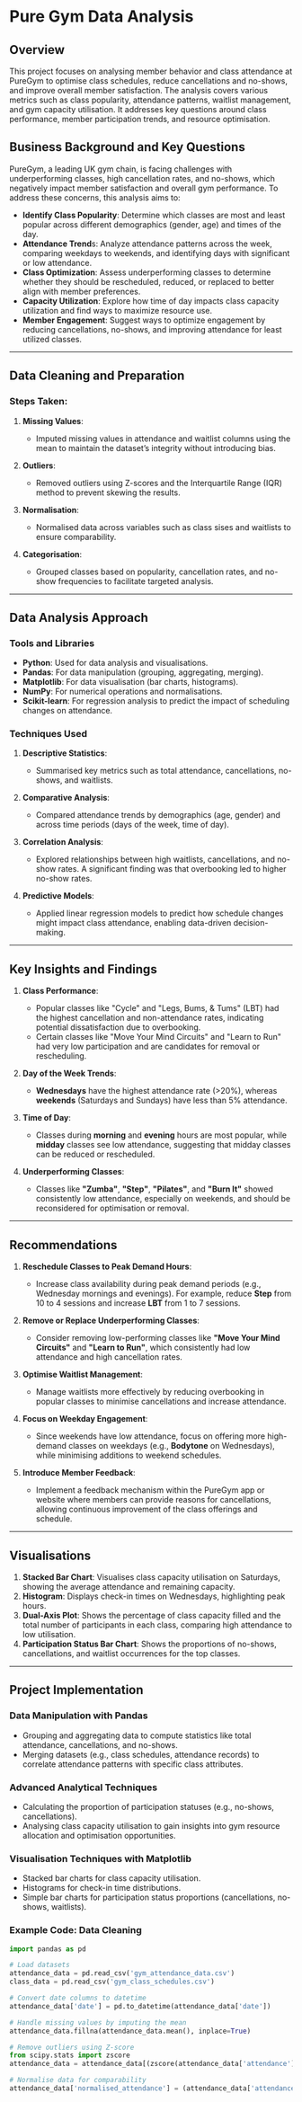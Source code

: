 # Pure Gym Data Analysis

## Overview

This project focuses on analysing member behavior and class attendance at PureGym to optimise class schedules, reduce cancellations and no-shows, and improve overall member satisfaction. The analysis covers various metrics such as class popularity, attendance patterns, waitlist management, and gym capacity utilisation. It addresses key questions around class performance, member participation trends, and resource optimisation.

## Business Background and Key Questions

PureGym, a leading UK gym chain, is facing challenges with underperforming classes, high cancellation rates, and no-shows, which negatively impact member satisfaction and overall gym performance. To address these concerns, this analysis aims to:

- **Identify Class Popularity**: Determine which classes are most and least popular across different demographics (gender, age) and times of the day.
- **Attendance Trend**s: Analyze attendance patterns across the week, comparing weekdays to weekends, and identifying days with significant or low attendance.
- **Class Optimization**: Assess underperforming classes to determine whether they should be rescheduled, reduced, or replaced to better align with member preferences.
- **Capacity Utilization**: Explore how time of day impacts class capacity utilization and find ways to maximize resource use.
- **Member Engagement**: Suggest ways to optimize engagement by reducing cancellations, no-shows, and improving attendance for least utilized classes.

---

## Data Cleaning and Preparation

### Steps Taken:

1. **Missing Values**: 
   - Imputed missing values in attendance and waitlist columns using the mean to maintain the dataset’s integrity without introducing bias.

2. **Outliers**: 
   - Removed outliers using Z-scores and the Interquartile Range (IQR) method to prevent skewing the results.

3. **Normalisation**: 
   - Normalised data across variables such as class sises and waitlists to ensure comparability.

4. **Categorisation**: 
   - Grouped classes based on popularity, cancellation rates, and no-show frequencies to facilitate targeted analysis.

---

## Data Analysis Approach

### Tools and Libraries

- **Python**: Used for data analysis and visualisations.
- **Pandas**: For data manipulation (grouping, aggregating, merging).
- **Matplotlib**: For data visualisation (bar charts, histograms).
- **NumPy**: For numerical operations and normalisations.
- **Scikit-learn**: For regression analysis to predict the impact of scheduling changes on attendance.

### Techniques Used

1. **Descriptive Statistics**: 
   - Summarised key metrics such as total attendance, cancellations, no-shows, and waitlists.

2. **Comparative Analysis**: 
   - Compared attendance trends by demographics (age, gender) and across time periods (days of the week, time of day).

3. **Correlation Analysis**: 
   - Explored relationships between high waitlists, cancellations, and no-show rates. A significant finding was that overbooking led to higher no-show rates.

4. **Predictive Models**: 
   - Applied linear regression models to predict how schedule changes might impact class attendance, enabling data-driven decision-making.

---

## Key Insights and Findings

1. **Class Performance**:
   - Popular classes like "Cycle" and "Legs, Bums, & Tums" (LBT) had the highest cancellation and non-attendance rates, indicating potential dissatisfaction due to overbooking.
   - Certain classes like "Move Your Mind Circuits" and "Learn to Run" had very low participation and are candidates for removal or rescheduling.

2. **Day of the Week Trends**:
   - **Wednesdays** have the highest attendance rate (>20%), whereas **weekends** (Saturdays and Sundays) have less than 5% attendance.

3. **Time of Day**:
   - Classes during **morning** and **evening** hours are most popular, while **midday** classes see low attendance, suggesting that midday classes can be reduced or rescheduled.

4. **Underperforming Classes**:
   - Classes like **"Zumba"**, **"Step"**, **"Pilates"**, and **"Burn It"** showed consistently low attendance, especially on weekends, and should be reconsidered for optimisation or removal.

---

## Recommendations

1. **Reschedule Classes to Peak Demand Hours**:
   - Increase class availability during peak demand periods (e.g., Wednesday mornings and evenings). For example, reduce **Step** from 10 to 4 sessions and increase **LBT** from 1 to 7 sessions.

2. **Remove or Replace Underperforming Classes**:
   - Consider removing low-performing classes like **"Move Your Mind Circuits"** and **"Learn to Run"**, which consistently had low attendance and high cancellation rates.

3. **Optimise Waitlist Management**:
   - Manage waitlists more effectively by reducing overbooking in popular classes to minimise cancellations and increase attendance.

4. **Focus on Weekday Engagement**:
   - Since weekends have low attendance, focus on offering more high-demand classes on weekdays (e.g., **Bodytone** on Wednesdays), while minimising additions to weekend schedules.

5. **Introduce Member Feedback**:
   - Implement a feedback mechanism within the PureGym app or website where members can provide reasons for cancellations, allowing continuous improvement of the class offerings and schedule.

---

## Visualisations

1. **Stacked Bar Chart**: Visualises class capacity utilisation on Saturdays, showing the average attendance and remaining capacity.
2. **Histogram**: Displays check-in times on Wednesdays, highlighting peak hours.
3. **Dual-Axis Plot**: Shows the percentage of class capacity filled and the total number of participants in each class, comparing high attendance to low utilisation.
4. **Participation Status Bar Chart**: Shows the proportions of no-shows, cancellations, and waitlist occurrences for the top classes.

---

## Project Implementation

### Data Manipulation with Pandas

- Grouping and aggregating data to compute statistics like total attendance, cancellations, and no-shows.
- Merging datasets (e.g., class schedules, attendance records) to correlate attendance patterns with specific class attributes.

### Advanced Analytical Techniques

- Calculating the proportion of participation statuses (e.g., no-shows, cancellations).
- Analysing class capacity utilisation to gain insights into gym resource allocation and optimisation opportunities.

### Visualisation Techniques with Matplotlib

- Stacked bar charts for class capacity utilisation.
- Histograms for check-in time distributions.
- Simple bar charts for participation status proportions (cancellations, no-shows, waitlists).
  
### Example Code: Data Cleaning

```python
import pandas as pd

# Load datasets
attendance_data = pd.read_csv('gym_attendance_data.csv')
class_data = pd.read_csv('gym_class_schedules.csv')

# Convert date columns to datetime
attendance_data['date'] = pd.to_datetime(attendance_data['date'])

# Handle missing values by imputing the mean
attendance_data.fillna(attendance_data.mean(), inplace=True)

# Remove outliers using Z-score
from scipy.stats import zscore
attendance_data = attendance_data[(zscore(attendance_data['attendance']) < 3)]

# Normalise data for comparability
attendance_data['normalised_attendance'] = (attendance_data['attendance'] - attendance_data['attendance'].mean()) / attendance_data['attendance'].std()

